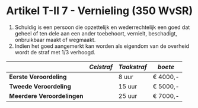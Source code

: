 # Artikel T-II 7 - Vernieling (350 WvSR)

1. Schuldig is een persoon die opzettelijk en wederrechtelijk een goed dat geheel of ten dele aan een ander toebehoort, vernielt, beschadigt, onbruikbaar maakt of wegmaakt.
2. Indien het goed aangemerkt kan worden als eigendom van de overheid wordt de straf met 1/3 verhoogd.

|                             | _Celstraf_ | _Taakstraf_ | _boete_  |
| --------------------------- | ---------- | ----------- | -------- |
| **Eerste Veroordeling**     |            | 8 uur       | € 4000,- |
| **Tweede Veroordeling**     |            | 15 uur      | € 5000,- |
| **Meerdere Veroordelingen** |            | 25 uur      | € 7000,- |
